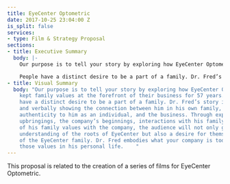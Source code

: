 ```yaml
---
title: EyeCenter Optometric
date: 2017-10-25 23:04:00 Z
is_split: false
services:
- type: Film & Strategy Proposal
sections:
- title: Executive Summary
  body: |-
    Our purpose is to tell your story by exploring how EyeCenter Optometric has kept family values at the forefront of their business for 57 years.

    People have a distinct desire to be a part of a family. Dr. Fred’s story is visually and verbally showing the connection between him in his own family, which brings authenticity to him as an individual, and the business. Through exploring his upbringings, the company’s beginnings, interactions with his family, and the connection of his family values with the company, the audience will not only gain a deeper understanding of the roots of EyeCenter but also a desire for themselves be apart of the EyeCenter family. Dr. Fred embodies what your company is today and represents those values in his personal life.
- title: Visual Summary
  body: "Our purpose is to tell your story by exploring how EyeCenter Optometric has
    kept family values at the forefront of their business for 57 years.\n\nPeople
    have a distinct desire to be a part of a family. Dr. Fred’s story is visually
    and verbally showing the connection between him in his own family, which brings
    authenticity to him as an individual, and the business. Through exploring his
    upbringings, the company’s beginnings, interactions with his family, and the connection
    of his family values with the company, the audience will not only gain a deeper
    understanding of the roots of EyeCenter but also a desire for themselves be apart
    of the EyeCenter family. Dr. Fred embodies what your company is today and represents
    those values in his personal life.    "
---
```


This proposal is related to the creation of a series of films for EyeCenter Optometric.
